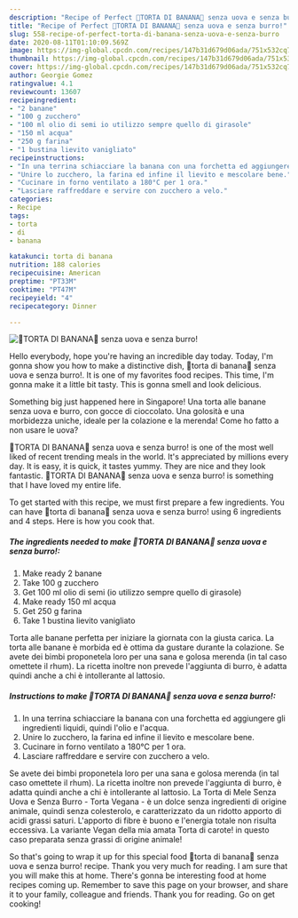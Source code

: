 ```yaml
---
description: "Recipe of Perfect 🍌TORTA DI BANANA🍌 senza uova e senza burro!"
title: "Recipe of Perfect 🍌TORTA DI BANANA🍌 senza uova e senza burro!"
slug: 558-recipe-of-perfect-torta-di-banana-senza-uova-e-senza-burro
date: 2020-08-11T01:10:09.569Z
image: https://img-global.cpcdn.com/recipes/147b31d679d06ada/751x532cq70/🍌torta-di-banana🍌-senza-uova-e-senza-burro-recipe-main-photo.jpg
thumbnail: https://img-global.cpcdn.com/recipes/147b31d679d06ada/751x532cq70/🍌torta-di-banana🍌-senza-uova-e-senza-burro-recipe-main-photo.jpg
cover: https://img-global.cpcdn.com/recipes/147b31d679d06ada/751x532cq70/🍌torta-di-banana🍌-senza-uova-e-senza-burro-recipe-main-photo.jpg
author: Georgie Gomez
ratingvalue: 4.1
reviewcount: 13607
recipeingredient:
- "2 banane"
- "100 g zucchero"
- "100 ml olio di semi io utilizzo sempre quello di girasole"
- "150 ml acqua"
- "250 g farina"
- "1 bustina lievito vanigliato"
recipeinstructions:
- "In una terrina schiacciare la banana con una forchetta ed aggiungere gli ingredienti liquidi, quindi l&#39;olio e l&#39;acqua."
- "Unire lo zucchero, la farina ed infine il lievito e mescolare bene."
- "Cucinare in forno ventilato a 180°C per 1 ora."
- "Lasciare raffreddare e servire con zucchero a velo."
categories:
- Recipe
tags:
- torta
- di
- banana

katakunci: torta di banana 
nutrition: 188 calories
recipecuisine: American
preptime: "PT33M"
cooktime: "PT47M"
recipeyield: "4"
recipecategory: Dinner

---
```



![🍌TORTA DI BANANA🍌 senza uova e senza burro!](https://img-global.cpcdn.com/recipes/147b31d679d06ada/751x532cq70/🍌torta-di-banana🍌-senza-uova-e-senza-burro-recipe-main-photo.jpg)

Hello everybody, hope you're having an incredible day today. Today, I'm gonna show you how to make a distinctive dish, 🍌torta di banana🍌 senza uova e senza burro!. It is one of my favorites food recipes. This time, I'm gonna make it a little bit tasty. This is gonna smell and look delicious.

Something big just happened here in Singapore! Una torta alle banane senza uova e burro, con gocce di cioccolato. Una golosità e una morbidezza uniche, ideale per la colazione e la merenda! Come ho fatto a non usare le uova?

🍌TORTA DI BANANA🍌 senza uova e senza burro! is one of the most well liked of recent trending meals in the world. It's appreciated by millions every day. It is easy, it is quick, it tastes yummy. They are nice and they look fantastic. 🍌TORTA DI BANANA🍌 senza uova e senza burro! is something that I have loved my entire life.


To get started with this recipe, we must first prepare a few ingredients. You can have 🍌torta di banana🍌 senza uova e senza burro! using 6 ingredients and 4 steps. Here is how you cook that.

<!--inarticleads1-->

##### The ingredients needed to make 🍌TORTA DI BANANA🍌 senza uova e senza burro!:

1. Make ready 2 banane
1. Take 100 g zucchero
1. Get 100 ml olio di semi (io utilizzo sempre quello di girasole)
1. Make ready 150 ml acqua
1. Get 250 g farina
1. Take 1 bustina lievito vanigliato


Torta alle banane perfetta per iniziare la giornata con la giusta carica. La torta alle banane è morbida ed è ottima da gustare durante la colazione. Se avete dei bimbi proponetela loro per una sana e golosa merenda (in tal caso omettete il rhum). La ricetta inoltre non prevede l&#39;aggiunta di burro, è adatta quindi anche a chi è intollerante al lattosio. 

<!--inarticleads2-->

##### Instructions to make 🍌TORTA DI BANANA🍌 senza uova e senza burro!:

1. In una terrina schiacciare la banana con una forchetta ed aggiungere gli ingredienti liquidi, quindi l&#39;olio e l&#39;acqua.
1. Unire lo zucchero, la farina ed infine il lievito e mescolare bene.
1. Cucinare in forno ventilato a 180°C per 1 ora.
1. Lasciare raffreddare e servire con zucchero a velo.


Se avete dei bimbi proponetela loro per una sana e golosa merenda (in tal caso omettete il rhum). La ricetta inoltre non prevede l&#39;aggiunta di burro, è adatta quindi anche a chi è intollerante al lattosio. La Torta di Mele Senza Uova e Senza Burro - Torta Vegana - è un dolce senza ingredienti di origine animale, quindi senza colesterolo, e caratterizzato da un ridotto apporto di acidi grassi saturi. L&#39;apporto di fibre è buono e l&#39;energia totale non risulta eccessiva. La variante Vegan della mia amata Torta di carote! in questo caso preparata senza grassi di origine animale! 

So that's going to wrap it up for this special food 🍌torta di banana🍌 senza uova e senza burro! recipe. Thank you very much for reading. I am sure that you will make this at home. There's gonna be interesting food at home recipes coming up. Remember to save this page on your browser, and share it to your family, colleague and friends. Thank you for reading. Go on get cooking!
